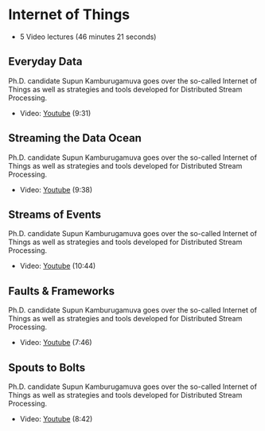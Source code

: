 # Internet of Things

-   5 Video lectures (46 minutes 21 seconds)

Everyday Data
-------------

Ph.D. candidate Supun Kamburugamuva goes over the so-called Internet of
Things as well as strategies and tools developed for Distributed Stream
Processing.

-   Video:
    [Youtube](https://www.youtube.com/watch?time_continue=9&v=brv48Tg7Zyw)
    (9:31)

Streaming the Data Ocean
------------------------

Ph.D. candidate Supun Kamburugamuva goes over the so-called Internet of
Things as well as strategies and tools developed for Distributed Stream
Processing.

-   Video: [Youtube](https://www.youtube.com/watch?v=hTbveHCjAo4) (9:38)

Streams of Events
-----------------

Ph.D. candidate Supun Kamburugamuva goes over the so-called Internet of
Things as well as strategies and tools developed for Distributed Stream
Processing.

-   Video: [Youtube](https://www.youtube.com/watch?v=Ok2Bo8D0EkE)
    (10:44)

Faults & Frameworks
-------------------

Ph.D. candidate Supun Kamburugamuva goes over the so-called Internet of
Things as well as strategies and tools developed for Distributed Stream
Processing.

-   Video: [Youtube](https://www.youtube.com/watch?v=2ip9ttBMTlQ) (7:46)

Spouts to Bolts
---------------

Ph.D. candidate Supun Kamburugamuva goes over the so-called Internet of
Things as well as strategies and tools developed for Distributed Stream
Processing.

-   Video: [Youtube](https://www.youtube.com/watch?v=E9E-ygRXcm8) (8:42)
